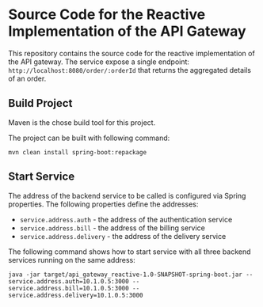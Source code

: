 # Source Code for the Reactive Implementation of the API Gateway

This repository contains the source code for the reactive implementation of the API gateway.
The service expose a single endpoint: `http://localhost:8080/order/:orderId` that returns the aggregated details of an
order.

## Build Project

Maven is the chose build tool for this project.

The project can be built with following command:
```
mvn clean install spring-boot:repackage
```

## Start Service

The address of the backend service to be called is configured via Spring properties.
The following properties define the addresses:
* ``service.address.auth`` - the address of the authentication service
* ``service.address.bill`` - the address of the billing service
* ``service.address.delivery`` - the address of the delivery service

The following command shows how to start service with all three backend services running on the same address:
```
java -jar target/api_gateway_reactive-1.0-SNAPSHOT-spring-boot.jar --service.address.auth=10.1.0.5:3000 --service.address.bill=10.1.0.5:3000 --service.address.delivery=10.1.0.5:3000
```

